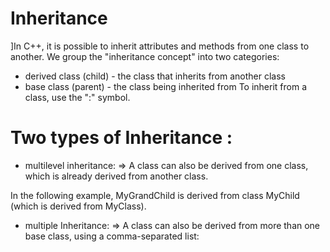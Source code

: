 # Inheritance
]In C++, it is possible to inherit attributes and methods from one class to another. We group the "inheritance concept" into two categories:

* derived class (child) - the class that inherits from another class
* base class (parent) - the class being inherited from
To inherit from a class, use the ":" symbol.

# Two types of Inheritance :
* multilevel inheritance:
=> A class can also be derived from one class, which is already derived from another class.

In the following example, MyGrandChild is derived from class MyChild (which is derived from MyClass).

* multiple Inheritance:
=> A class can also be derived from more than one base class, using a comma-separated list:

